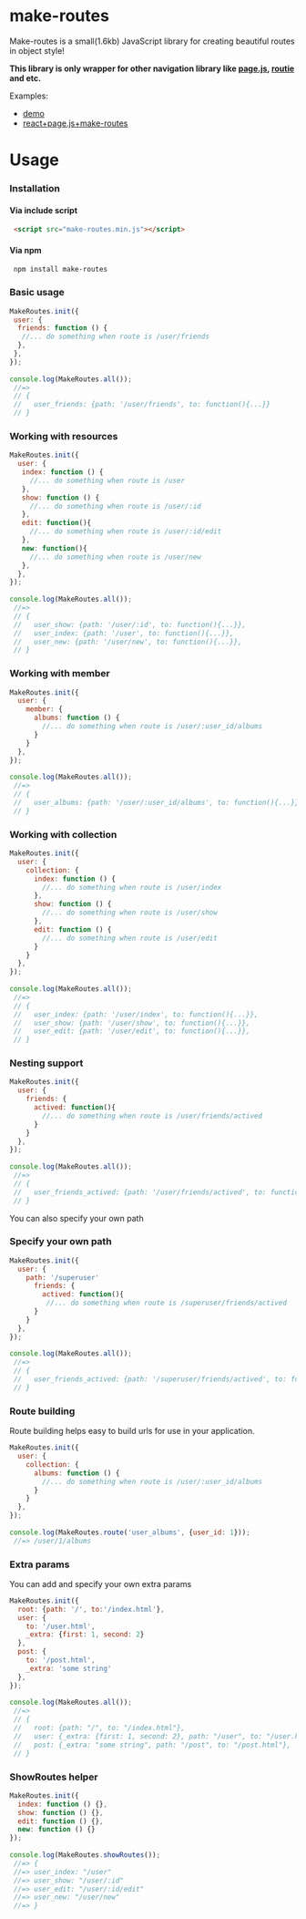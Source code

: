 # make-routes

Make-routes is a small(1.6kb) JavaScript library for creating beautiful routes in object style!

**This library is only wrapper for other navigation library like [page.js](https://github.com/visionmedia/page.js), [routie](https://github.com/jgallen23/routie) and etc.**

Examples:
- [demo](http://sylpheeed.github.io/make-routes/examples/)
- [react+page.js+make-routes](https://make-routes.herokuapp.com/)

# Usage

### Installation

#### Via include script
```html
 <script src="make-routes.min.js"></script>
```

#### Via npm
```
 npm install make-routes
```
### Basic usage
```javascript
MakeRoutes.init({
 user: {
  friends: function () {
   //... do something when route is /user/friends
  },
 },
});
  
console.log(MakeRoutes.all());
 //=>
 // {
 //   user_friends: {path: '/user/friends', to: function(){...}}
 // }
```

### Working with resources
```javascript
MakeRoutes.init({
  user: {
   index: function () {
     //... do something when route is /user
   },
   show: function () {
     //... do something when route is /user/:id
   },
   edit: function(){
     //... do something when route is /user/:id/edit
   },
   new: function(){
     //... do something when route is /user/new
   },
  },
});
  
console.log(MakeRoutes.all());
 //=>
 // {
 //   user_show: {path: '/user/:id', to: function(){...}}, 
 //   user_index: {path: '/user', to: function(){...}}, 
 //   user_new: {path: '/user/new', to: function(){...}}, 
 // }
```

### Working with member
```javascript
MakeRoutes.init({
  user: {
    member: {
      albums: function () {
        //... do something when route is /user/:user_id/albums
      }
    }
  },
});
  
console.log(MakeRoutes.all());
 //=>
 // {
 //   user_albums: {path: '/user/:user_id/albums', to: function(){...}}, 
 // }
```

### Working with collection
```javascript
MakeRoutes.init({
  user: {
    collection: {
      index: function () {
        //... do something when route is /user/index
      },
      show: function () {
        //... do something when route is /user/show
      },
      edit: function () {
        //... do something when route is /user/edit
      }
    }
  },
});
  
console.log(MakeRoutes.all());
 //=>
 // {
 //   user_index: {path: '/user/index', to: function(){...}},
 //   user_show: {path: '/user/show', to: function(){...}},
 //   user_edit: {path: '/user/edit', to: function(){...}},
 // }
```

### Nesting support
```javascript
MakeRoutes.init({
  user: {
    friends: {
      actived: function(){
        //... do something when route is /user/friends/actived
      }
    }
  },
});
  
console.log(MakeRoutes.all());
 //=>
 // {
 //   user_friends_actived: {path: '/user/friends/actived', to: function(){...}}, 
 // }
```

You can also specify your own path

### Specify your own path
```javascript
MakeRoutes.init({
  user: {
    path: '/superuser'
      friends: {
        actived: function(){
         //... do something when route is /superuser/friends/actived
      }
    }
  },
});
  
console.log(MakeRoutes.all());
 //=>
 // {
 //   user_friends_actived: {path: '/superuser/friends/actived', to: function(){...}}, 
 // }
```

### Route building

Route building helps easy to build urls for use in your application.

```javascript
MakeRoutes.init({
  user: {
    collection: {
      albums: function () {
        //... do something when route is /user/:user_id/albums
      }
    }
  },
});
  
console.log(MakeRoutes.route('user_albums', {user_id: 1}));
 //=> /user/1/albums
```

### Extra params

You can add and specify your own extra params

```javascript
MakeRoutes.init({
  root: {path: '/', to:'/index.html'},
  user: {
    to: '/user.html',
    _extra: {first: 1, second: 2}
  },
  post: {
    to: '/post.html',
    _extra: 'some string'
  },
});
  
console.log(MakeRoutes.all());
 //=>
 // {
 //   root: {path: "/", to: "/index.html"},
 //   user: {_extra: {first: 1, second: 2}, path: "/user", to: "/user.html"},
 //   post: {_extra: "some string", path: "/post", to: "/post.html"}, 
 // }
```

### ShowRoutes helper

```javascript
MakeRoutes.init({
  index: function () {},
  show: function () {},
  edit: function () {},
  new: function () {}
});
  
console.log(MakeRoutes.showRoutes());
 //=> {
 //=> user_index: "/user"
 //=> user_show: "/user/:id"
 //=> user_edit: "/user/:id/edit"
 //=> user_new: "/user/new"
 //=> }
```

